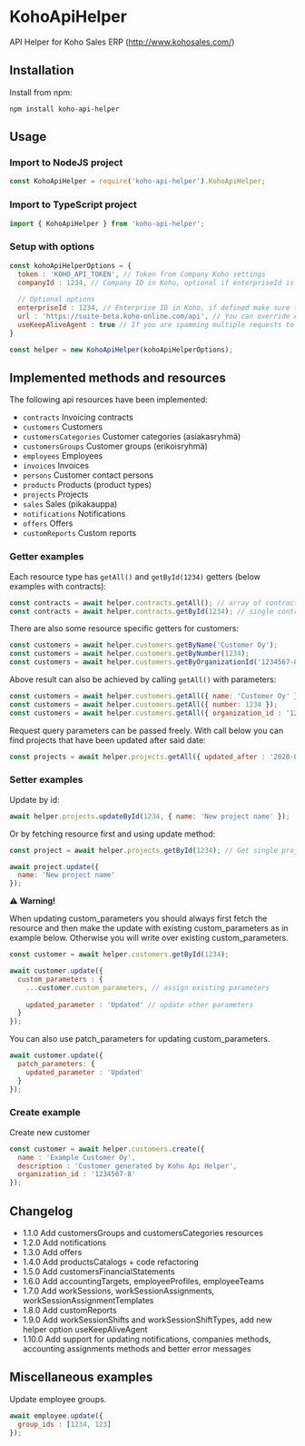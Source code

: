 # KohoApiHelper

API Helper for Koho Sales ERP (<http://www.kohosales.com/>)

## Installation

Install from npm:

```
npm install koho-api-helper
```

## Usage

### Import to NodeJS project

```javascript
const KohoApiHelper = require('koho-api-helper').KohoApiHelper;
```

### Import to TypeScript project

```javascript
import { KohoApiHelper } from 'koho-api-helper';
```

### Setup with options

```javascript
const kohoApiHelperOptions = {
  token : 'KOHO_API_TOKEN', // Token from Company Koho settings
  companyId : 1234, // Company ID in Koho, optional if enterpriseId is defined
  
  // Optional options
  enterpriseId : 1234, // Enterprise ID in Koho, if defined make sure to use enterprise token
  url : 'https://suite-beta.koho-online.com/api', // You can override API url with this property
  useKeepAliveAgent : true // If you are spamming multiple requests to Koho, you should set this to true so that connections are reused
}

const helper = new KohoApiHelper(kohoApiHelperOptions);
```

## Implemented methods and resources

The following api resources have been implemented:

* `contracts` Invoicing contracts
* `customers` Customers
* `customersCategories` Customer categories (asiakasryhmä)
* `customersGroups` Customer groups (erikoisryhmä)
* `employees` Employees
* `invoices` Invoices
* `persons` Customer contact persons
* `products` Products (product types)
* `projects` Projects
* `sales` Sales (pikakauppa)
* `notifications` Notifications
* `offers` Offers
* `customReports` Custom reports

### Getter examples

Each resource type has `getAll()` and `getById(1234)` getters (below examples with contracts): 

```javascript
const contracts = await helper.contracts.getAll(); // array of contract instances
const contracts = await helper.contracts.getById(1234); // single contract instance
```

There are also some resource specific getters for customers:

```javascript
const customers = await helper.customers.getByName('Customer Oy');
const customers = await helper.customers.getByNumber(1234);
const customers = await helper.customers.getByOrganizationId('1234567-8');
```

Above result can also be achieved by calling `getAll()` with parameters:

```javascript
const customers = await helper.customers.getAll({ name: 'Customer Oy' });
const customers = await helper.customers.getAll({ number: 1234 });
const customers = await helper.customers.getAll({ organization_id : '1234567-8' });
```

Request query parameters can be passed freely. With call below you can find projects that have been updated after said date:

```javascript
const projects = await helper.projects.getAll({ updated_after : '2020-06-01' });
```

### Setter examples

Update by id:

```javascript
await helper.projects.updateById(1234, { name: 'New project name' });
```

Or by fetching resource first and using update method:

```javascript
const project = await helper.projects.getById(1234); // Get single project instance

await project.update({
  name: 'New project name'
});
```

:warning:  **Warning!**

When updating custom_parameters you should always first fetch the resource and then make the update with existing custom_parameters as in example below. Otherwise you will write over existing custom_parameters.

```javascript
const customer = await helper.customers.getById(1234);

await customer.update({
  custom_parameters : {
    ...customer.custom_parameters, // assign existing parameters
  
    updated_parameter : 'Updated' // update other parameters
  }
});

```

You can also use patch_parameters for updating custom_parameters. 

```javascript
await customer.update({
  patch_parameters: { 
    updated_parameter : 'Updated' 
  }
});
```

### Create example

Create new customer

```javascript
const customer = await helper.customers.create({
  name : 'Example Customer Oy',
  description : 'Customer generated by Koho Api Helper',
  organization_id : '1234567-8'
});
```

## Changelog

* 1.1.0 Add customersGroups and customersCategories resources
* 1.2.0 Add notifications
* 1.3.0 Add offers
* 1.4.0 Add productsCatalogs + code refactoring
* 1.5.0 Add customersFinancialStatements
* 1.6.0 Add accountingTargets, employeeProfiles, employeeTeams
* 1.7.0 Add workSessions, workSessionAssignments, workSessionAssignmentTemplates
* 1.8.0 Add customReports
* 1.9.0 Add workSessionShifts and workSessionShiftTypes, add new helper option useKeepAliveAgent
* 1.10.0 Add support for updating notifications, companies  methods, accounting assignments methods and better error messages

## Miscellaneous examples

Update employee groups. 

```javascript
await employee.update({
  group_ids : [1234, 123]
});
```
